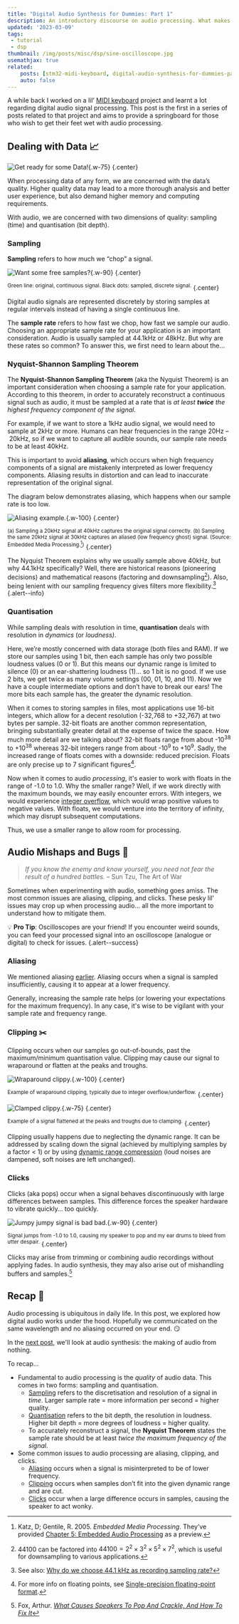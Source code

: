 ```yaml
---
title: "Digital Audio Synthesis for Dummies: Part 1"
description: An introductory discourse on audio processing. What makes audio tick?
updated: '2023-03-09'
tags:
 - tutorial
 - dsp
thumbnail: /img/posts/misc/dsp/sine-oscilloscope.jpg
usemathjax: true
related:
    posts: [stm32-midi-keyboard, digital-audio-synthesis-for-dummies-part-2]
    auto: false
---
```


A while back I worked on a lil’ [MIDI keyboard](/posts/stm32-midi-keyboard) project and learnt a lot regarding digital audio signal processing. This post is the first in a series of posts related to that project and aims to provide a springboard for those who wish to get their feet wet with audio processing.

## Dealing with Data 📈

![Get ready for some Data!](/img/posts/misc/dsp/data.jpg){.w-75}
{.center}

When processing data of any form, we are concerned with the data’s quality. Higher quality data may lead to a more thorough analysis and better user experience, but also demand higher memory and computing requirements.

With audio, we are concerned with two dimensions of quality: sampling (time) and quantisation (bit depth).

### Sampling

**Sampling** refers to how much we “chop” a signal. 

![Want some free samples?](/img/posts/misc/dsp/sampling.png){.w-90}
{.center}

<sup>Green line: original, continuous signal. Black dots: sampled, discrete signal.</sup>
{.center}

Digital audio signals are represented discretely by storing samples at regular intervals instead of having a single continuous line.

The **sample rate** refers to how fast we chop, how fast we sample our audio. Choosing an appropriate sample rate for your application is an important consideration. Audio is usually sampled at 44.1kHz or 48kHz. But why are these rates so common? To answer this, we first need to learn about the…

### Nyquist-Shannon Sampling Theorem

The **Nyquist-Shannon Sampling Theorem** (aka the Nyquist Theorem) is an important consideration when choosing a sample rate for your application. According to this theorem, in order to accurately reconstruct a continuous signal such as audio, it must be sampled at a rate that is *at least **twice** the highest frequency component of the signal*.

For example, if we want to store a 1kHz audio signal, we would need to sample at 2kHz or more. Humans can hear frequencies in the range 20Hz – 20kHz, so if we want to capture all audible sounds, our sample rate needs to be at least 40kHz.

This is important to avoid **aliasing**, which occurs when high frequency components of a signal are mistakenly interpreted as lower frequency components. Aliasing results in distortion and can lead to inaccurate representation of the original signal.

The diagram below demonstrates aliasing, which happens when our sample rate is too low.

![Aliasing example.](/img/posts/misc/dsp/aliasing.jpg){.w-100}
{.center}

<sup>(a) Sampling a 20kHz signal at 40kHz captures the original signal correctly. (b) Sampling the same 20kHz signal at 30kHz captures an aliased (low frequency ghost) signal. (Source: Embedded Media Processing.[^emp])</sup>
{.center}

[^emp]: Katz, D; Gentile, R. 2005. *Embedded Media Processing*. They’ve provided [Chapter 5: Embedded Audio Processing](https://www.analog.com/media/en/dsp-documentation/embedded-media-processing/embedded-media-processing-chapter5.pdf) as a preview.

The Nyquist Theorem explains why we usually sample above 40kHz, but why 44.1kHz specifically? Well, there are historical reasons (pioneering decisions) and mathematical reasons (factoring and downsampling[^factoring]). Also, being lenient with our sampling frequency gives filters more flexibility.[^why-44100]
{.alert--info}

[^factoring]: 44100 can be factored into $44100 = 2^2 \times 3^2 \times 5^2 \times 7^2$, which is useful for downsampling to various applications.
[^why-44100]: See also: [Why do we choose 44.1 kHz as recording sampling rate?](https://dsp.stackexchange.com/q/17685/65058)

### Quantisation

While sampling deals with resolution in time, **quantisation** deals with resolution in *dynamics* (or *loudness)*.

Here, we’re mostly concerned with data storage (both files and RAM). If we store our samples using 1 bit, then each sample has only two possible loudness values (0 or 1). But this means our dynamic range is limited to silence (0) or an ear-shattering loudness (1)... so 1 bit is no good. If we use 2 bits, we get twice as many volume settings (00, 01, 10, and 11). Now we have a couple intermediate options and don’t have to break our ears! The more bits each sample has, the greater the dynamic resolution.

When it comes to storing samples in files, most applications use 16-bit integers, which allow for a decent resolution (-32,768 to +32,767) at two bytes per sample. 32-bit floats are another common representation, bringing substantially greater detail at the expense of twice the space. How much more detail are we talking about? 32-bit floats range from about -10<sup>38</sup> to +10<sup>38</sup> whereas 32-bit integers range from about -10<sup>9</sup> to +10<sup>9</sup>. Sadly, the increased range of floats comes with a downside: reduced precision. Floats are only precise up to 7 significant figures[^floats].

[^floats]: For more info on floating points, see [Single-precision floating-point format](https://en.wikipedia.org/wiki/Single-precision_floating-point_format).

Now when it comes to audio *processing*, it's easier to work with floats in the range of -1.0 to 1.0. Why the smaller range? Well, if we work directly with the maximum bounds, we may easily encounter errors.
With integers, we would experience [integer overflow](https://en.wikipedia.org/wiki/Integer_overflow), which would wrap positive values to negative values.
With floats, we would venture into the territory of infinity, which may disrupt subsequent computations.

Thus, we use a smaller range to allow room for processing.


## Audio Mishaps and Bugs 🐞

> *If you know the enemy and know yourself, you need not fear the result of a hundred battles.* – Sun Tzu, The Art of War

Sometimes when experimenting with audio, something goes amiss. The most common issues are aliasing, clipping, and clicks. These pesky lil' issues may crop up when processing audio... all the more important to understand how to mitigate them.

💡 **Pro Tip**: Oscilloscopes are your friend! If you encounter weird sounds, you can feed your processed signal into an oscilloscope (analogue or digital) to check for issues.
{.alert--success}


### Aliasing

We mentioned aliasing [earlier](#nyquist-shannon-sampling-theorem). Aliasing occurs when a signal is sampled insufficiently, causing it to appear at a lower frequency.

Generally, increasing the sample rate helps (or lowering your expectations for the maximum frequency). In any case, it's wise to be vigilant with your sample rate and frequency range.


### Clipping ✂️

Clipping occurs when our samples go out-of-bounds, past the maximum/minimum quantisation value. Clipping may cause our signal to wraparound or flatten at the peaks and troughs.

![Wraparound clippy.](/img/posts/misc/dsp/clipping-2.jpg){.w-100}
{.center}

<sup>Example of wraparound clipping, typically due to integer overflow/underflow.</sup>
{.center}

![Clamped clippy.](/img/posts/misc/dsp/clipping-1.jpg){.w-75}
{.center}

<sup>Example of a signal flattened at the peaks and troughs due to clamping.</sup>
{.center}

Clipping usually happens due to neglecting the dynamic range. It can be addressed by scaling down the signal (achieved by multiplying samples by a factor < 1) or by using [dynamic range compression](https://en.wikipedia.org/wiki/Dynamic_range_compression) (loud noises are dampened, soft noises are left unchanged).


### Clicks

Clicks (aka pops) occur when a signal behaves discontinuously with large differences between samples. This difference forces the speaker hardware to vibrate quickly… too quickly.

![Jumpy jumpy signal is bad bad.](/img/posts/misc/dsp/click.jpg){.w-90}
{.center}

<sup>Signal jumps from -1.0 to 1.0, causing my speaker to pop and my ear drums to bleed from utter despair.</sup>
{.center}

Clicks may arise from trimming or combining audio recordings without applying fades. In audio synthesis, they may also arise out of mishandling buffers and samples.[^clicks]

[^clicks]: Fox, Arthur. [*What Causes Speakers To Pop And Crackle, And How To Fix It*](https://mynewmicrophone.com/what-causes-speakers-to-pop-and-crackle-and-how-to-fix-it/)


## Recap 🔁

Audio processing is ubiquitous in daily life. In this post, we explored how digital audio works under the hood. Hopefully we communicated on the same wavelength and no aliasing occurred on your end. 😏

In the [next post](/posts/digital-audio-synthesis-for-dummies), we'll look at audio synthesis: the making of audio from nothing.

To recap…

- Fundamental to audio processing is the *quality* of audio data. This comes in two forms: sampling and quantisation.
    - [Sampling](#sampling) refers to the discretisation and resolution of a signal in *time*. Larger sample rate = more information per second = higher quality.
    - [Quantisation](#quantisation) refers to the bit depth, the resolution in loudness. Higher bit depth = more degrees of loudness = higher quality.
    - To accurately reconstruct a signal, the **Nyquist Theorem** states the sample rate should be at least *twice the maximum frequency of the signal*.
- Some common issues to audio processing are aliasing, clipping, and clicks.
    - [Aliasing](#aliasing) occurs when a signal is misinterpreted to be of lower frequency.
    - [Clipping](#clipping) occurs when samples don’t fit into the given dynamic range and are cut.
    - [Clicks](#clicks) occur when a large difference occurs in samples, causing the speaker to act wonky.
